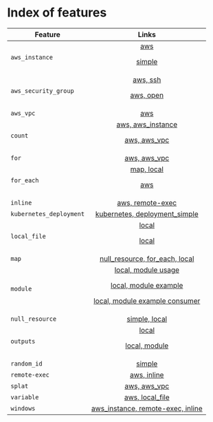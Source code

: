 # Index of features

| Feature                 | Links          |
| -------------           |:-------------:|
| `aws_instance`          | [aws](aws/aws_instance) <p/> [simple](aws/aws_instance/simple) |
| `aws_security_group`    | [aws, ssh](aws/aws_security_group/ssh) <p/> [aws, open](aws/aws_security_group/open) |
| `aws_vpc`               | [aws](aws/aws_vpc/simple) |
| `count`                 | [aws, aws_instance](aws/aws_instance/count) <p/> [aws, aws_vpc](aws/aws_vpc/count) |
| `for`                   | [aws, aws_vpc](aws/aws_vpc/for) |
| `for_each`              | [map, local](local/null_resource/for_each) <p/> [aws](aws/aws_instance/for_each) |
| `inline`                | [aws, remote-exec](aws/aws_instance/remote-exec/inline/) |
| `kubernetes_deployment` | [kubernetes, deployment_simple](kubernetes/kubernetes_deployment/simple) |
| `local_file`            | [local](local/local_file/hello) <p/> [local](local/local_file/preexisting_file) |
| `map`                   | [null_resource, for_each, local](local/null_resource/for_each) |
| `module`                | [local, module usage](variables/local_file/module) <p/> [local, module example](modules/local_file/hello_module) <p/> [local, module example consumer](modules/local_file/hello_consumer) |
| `null_resource`         | [simple, local](local/null_resource/simple) |
| `outputs`               | [local](outputs/local_file/local_file) <p/> [local, module](outputs/local_file/module) |
| `random_id`             | [simple](aws/aws_s3_bucket/simple) |
| `remote-exec`           | [aws, inline](aws/aws_instance/remote-exec/inline) |
| `splat`                 | [aws, aws_vpc](aws/aws_vpc/splat) |
| `variable`              | [aws, local_file](variables/local_file/local_file) |
| `windows`               | [aws_instance, remote-exec, inline](aws/aws_instance/remote-exec/inline/windows) |

